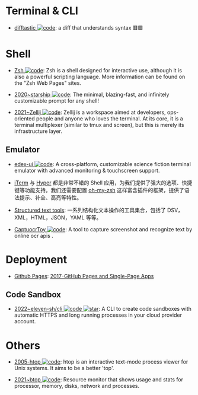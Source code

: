 # Terminal & CLI

- [difftastic ![code](https://ng-tech.icu/assets/code.svg)](https://github.com/Wilfred/difftastic): a diff that understands syntax 🟥🟩

# Shell

- [Zsh ![code](https://ng-tech.icu/assets/code.svg)](https://www.zsh.org/): Zsh is a shell designed for interactive use, although it is also a powerful scripting language. More information can be found on the "Zsh Web Pages" sites.

- [2020~starship ![code](https://ng-tech.icu/assets/code.svg)](https://github.com/starship/starship): The minimal, blazing-fast, and infinitely customizable prompt for any shell!

- [2021~Zellij ![code](https://ng-tech.icu/assets/code.svg)](https://github.com/zellij-org/zellij): Zellij is a workspace aimed at developers, ops-oriented people and anyone who loves the terminal. At its core, it is a terminal multiplexer (similar to tmux and screen), but this is merely its infrastructure layer.

## Emulator

- [edex-ui ![code](https://ng-tech.icu/assets/code.svg)](https://github.com/GitSquared/edex-ui): A cross-platform, customizable science fiction terminal emulator with advanced monitoring & touchscreen support.

- [iTerm](https://www.iterm2.com/) 与 [Hyper](https://hyper.is/) 都是非常不错的 Shell 应用，为我们提供了强大的选项、快捷键等功能支持。我们还需要配置 [oh-my-zsh](https://github.com/robbyrussell/oh-my-zsh) 这样富含插件的框架，提供了语法提示、补全、高亮等特性。

- [Structured text tools](https://github.com/dbohdan/structured-text-tools): 一系列结构化文本操作的工具集合，包括了 DSV，XML，HTML，JSON，YAML 等等。

- [CaptuocrToy ![code](https://ng-tech.icu/assets/code.svg)](https://github.com/gragrance/CaptuocrToy): A tool to capture screenshot and recognize text by online ocr apis .

# Deployment

- [Github Pages](): [2017-GitHub Pages and Single-Page Apps](https://dev.to/_evansalter/github-pages-and-single-page-apps)

## Code Sandbox

- [2022~eleven-sh/cli ![code](https://ng-tech.icu/assets/code.svg) ![star](https://img.shields.io/github/stars/eleven-sh/cli)](https://github.com/eleven-sh/cli): A CLI to create code sandboxes with automatic HTTPS and long running processes in your cloud provider account.

# Others

- [2005-htop ![code](https://ng-tech.icu/assets/code.svg)](https://github.com/hishamhm/htop): htop is an interactive text-mode process viewer for Unix systems. It aims to be a better 'top'.

- [2021~btop ![code](https://ng-tech.icu/assets/code.svg)](https://github.com/aristocratos/btop): Resource monitor that shows usage and stats for processor, memory, disks, network and processes.
